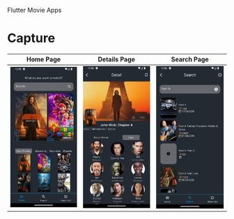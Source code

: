 Flutter Movie Apps

# Capture
| Home Page | Details Page | Search Page |
|-----------|-------------|-------------|
| <img src='assets/images/home_page.png' width='200'> | <img src='assets/images/details_page.png' width='200'> | <img src='assets/images/search_page.png' width='200'> |


